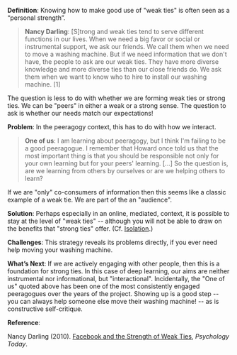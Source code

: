 **Definition**: Knowing how to make good use of "weak ties" is often
seen as a “personal strength”.

> **Nancy Darling**: [S]trong and weak ties tend to serve different
> functions in our lives. When we need a big favor or social or
> instrumental support, we ask our friends. We call them when we need to
> move a washing machine. But if we need information that we don't have,
> the people to ask are our weak ties. They have more diverse knowledge
> and more diverse ties than our close friends do. We ask them when we
> want to know who to hire to install our washing machine. [1]

The question is less to do with whether we are forming weak ties or
strong ties. We can be "peers" in either a weak or a strong sense. The
question to ask is whether our needs match our expectations!

**Problem**: In the peeragogy context, this has to do with how we
interact.

> **One of us**: I am learning about peeragogy, but I think I'm failing
> to be a good peeragogue. I remember that Howard once told us that the
> most important thing is that you should be responsible not only for
> your own learning but for your peers' learning. [...] So the question
> is, are we learning from others by ourselves or are we helping others
> to learn?

If we are "only" co-consumers of information then this seems like a
classic example of a weak tie. We are part of the an "audience".

**Solution**: Perhaps especially in an online, mediated, context, it is
possible to stay at the level of "weak ties" -- although you will not be
able to draw on the benefits that "strong ties" offer. (Cf.
[Isolation](http://peeragogy.org/antipatterns/isolation/).)

**Challenges**: This strategy reveals its problems directly, if you ever
need help moving your washing machine.

**What’s Next**: If we are actively engaging with other people, then
this is a foundation for strong ties. In this case of deep learning, our
aims are neither instrumental nor informational, but "interactional".
Incidentally, the "One of us" quoted above has been one of the most
consistently engaged peeragogues over the years of the project. Showing
up is a good step -- you can always help someone else move their washing
machine! -- as is constructive self-critique.

**Reference**:

Nancy Darling (2010). [Facebook and the Strength of Weak
Ties](http://www.psychologytoday.com/blog/thinking-about-kids/201005/facebook-and-the-strength-weak-ties),
*Psychology Today*.

